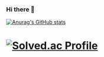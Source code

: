 ### Hi there 👋

[![Anurag's GitHub stats](https://github-readme-stats.vercel.app/api?username=swkim0911&cache_seconds=60)](https://github.com/anuraghazra/github-readme-stats)

[![Solved.ac Profile](http://mazassumnida.wtf/api/v2/generate_badge?boj=swk0911)](https://solved.ac/swk0911/)
=
<!--
**swkim0911/swkim0911** is a ✨ _special_ ✨ repository because its `README.md` (this file) appears on your GitHub profile.

Here are some ideas to get you started:

- 🔭 I’m currently working on ...
- 🌱 I’m currently learning ...
- 👯 I’m looking to collaborate on ...
- 🤔 I’m looking for help with ...
- 💬 Ask me about ...
- 📫 How to reach me: ...
- 😄 Pronouns: ...
- ⚡ Fun fact: ...
-->
